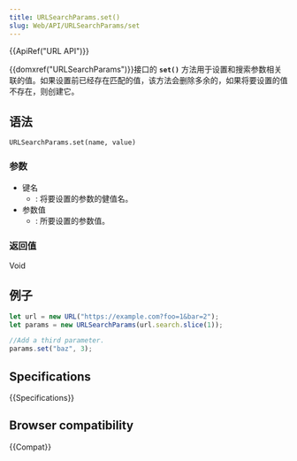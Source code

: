 ```yaml
---
title: URLSearchParams.set()
slug: Web/API/URLSearchParams/set
---
```


{{ApiRef("URL API")}}

{{domxref("URLSearchParams")}}接口的 **`set()`** 方法用于设置和搜索参数相关联的值。如果设置前已经存在匹配的值，该方法会删除多余的，如果将要设置的值不存在，则创建它。

## 语法

```plain
URLSearchParams.set(name, value)
```

### 参数

- 键名
  - : 将要设置的参数的健值名。
- 参数值
  - : 所要设置的参数值。

### 返回值

Void

## 例子

```js
let url = new URL("https://example.com?foo=1&bar=2");
let params = new URLSearchParams(url.search.slice(1));

//Add a third parameter.
params.set("baz", 3);
```

## Specifications

{{Specifications}}

## Browser compatibility

{{Compat}}
